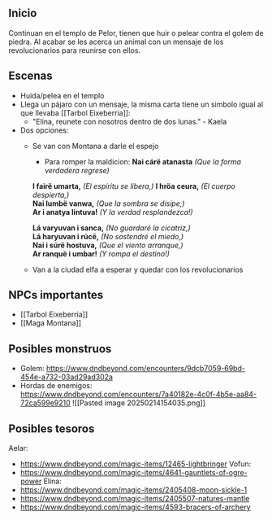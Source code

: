 ## Inicio

Continuan en el templo de Pelor, tienen que huir o pelear contra el golem de piedra.
Al acabar se les acerca un animal con un mensaje de los revolucionarios para reunirse con ellos.

## Escenas

- Huida/pelea en el templo
- Llega un pájaro con un mensaje, la misma carta tiene un simbolo igual al que llevaba [[Tarbol Eixeberria]]:
	- "Elina, reunete con nosotros dentro de dos lunas." - Kaela
- Dos opciones:
	- Se van con Montana a darle el espejo
		- Para romper la maldicion:
		**Nai cárë atanasta** _(Que la forma verdadera regrese)_

		**I fairë umarta,** _(El espíritu se libera,)_
		**I hröa ceura,** _(El cuerpo despierta,)_  
		**Nai lumbë vanwa,** _(Que la sombra se disipe,)_  
		**Ar i anatya lintuva!** _(Y la verdad resplandezca!)_
		
		**Lá varyuvan i sanca,** _(No guardaré la cicatriz,)_  
		**Lá haryuvan i rúcë,** _(No sostendré el miedo,)_  
		**Nai i súrë hostuva,** _(Que el viento arranque,)_  
		**Ar ranquë i umbar!** _(Y rompa el destino!)_
	- Van a la ciudad elfa a esperar y quedar con los revolucionarios


## NPCs importantes

- [[Tarbol Eixeberria]]
- [[Maga Montana]]

## Posibles monstruos

- Golem: https://www.dndbeyond.com/encounters/9dcb7059-69bd-454e-a732-03ad29ad302a
- Hordas de enemigos: https://www.dndbeyond.com/encounters/7a40182e-4c0f-4b5e-aa84-72ca599e9210
![[Pasted image 20250214154035.png]]

## Posibles tesoros

Aelar:
- https://www.dndbeyond.com/magic-items/12465-lightbringer
Vofun:
- https://www.dndbeyond.com/magic-items/4641-gauntlets-of-ogre-power
Elina:
- https://www.dndbeyond.com/magic-items/2405408-moon-sickle-1
- https://www.dndbeyond.com/magic-items/2405507-natures-mantle
- https://www.dndbeyond.com/magic-items/4593-bracers-of-archery
